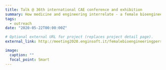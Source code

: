 ```yaml
---
title: Talk @ 36th international CAE conference and exhibition
summary: How medicine and engineering interrelate - a female bioengineering perspective.
tags:
  - outreach
date: "2020-05-22T00:00:00Z"

# Optional external URL for project (replaces project detail page).
external_link: http://meeting2020.enginsoft.it/femalebioengineeringperspective.html

image:
  caption: ""
  focal_point: Smart
---
```

